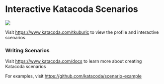 # Interactive Katacoda Scenarios

[![](http://shields.katacoda.com/katacoda/tkuburic/count.svg)](https://www.katacoda.com/tkuburic "Get your profile on Katacoda.com")

Visit https://www.katacoda.com/tkuburic to view the profile and interactive scenarios

### Writing Scenarios
Visit https://www.katacoda.com/docs to learn more about creating Katacoda scenarios

For examples, visit https://github.com/katacoda/scenario-example
